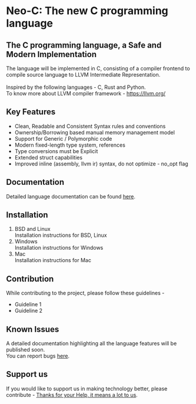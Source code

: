 # Neo-C: The new C programming language
## The C programming language, a Safe and Modern Implementation

The language will be implemented in C, consisting of a compiler frontend to compile source language to LLVM Intermediate Representation. \
\
Inspired by the following languages - C, Rust and Python. \
To know more about LLVM compiler framework - https://llvm.org/

## Key Features
* Clean, Readable and Consistent Syntax rules and conventions
* Ownership/Borrowing based manual memory management model
* Support for Generic / Polymorphic code
* Modern fixed-length type system, references
* Type conversions must be Explicit
* Extended struct capabilities
* Improved inline (assembly, llvm ir) syntax, do not optimize - no_opt flag

## Documentation
Detailed language documentation can be found [here](https://neo-c.org/docs/book).

## Installation
1. BSD and Linux \
    Installation instructions for BSD, Linux
2. Windows \
    Installation instructions for Windows
3. Mac \
    Installation instructions for Mac

## Contribution
While contributing to the project, please follow these guidelines -
* Guideline 1
* Guideline 2

## Known Issues
A detailed documentation highlighting all the language features will be published soon. \
You can report bugs [here](https://github.com/shashankms-dev).

## Support us
If you would like to support us in making technology better, please contribute - [Thanks for your Help, it means a lot to us](https://github.com/shashankms-dev "Support us").
